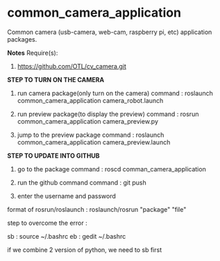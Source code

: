 # common_camera_application

Common camera (usb-camera, web-cam, raspberry pi, etc) application packages.

**Notes**
Require(s):
1. https://github.com/OTL/cv_camera.git

**STEP TO TURN ON THE CAMERA**


1. run camera package(only turn on the camera)
 command : roslaunch common_camera_application camera_robot.launch 

2. run preview package(to display the preview)
 command : rosrun common_camera_application camera_preview.py

3. jump to the preview package 
 command : roslaunch common_camera_application camera_preview.launch

**STEP TO UPDATE INTO GITHUB**

1. go to the package 
  command : roscd comman_camera_application

2. run the github command
   command : git push

3. enter the username and password



format of rosrun/roslaunch :
roslaunch/rosrun "package" "file"


step to overcome the error :

sb : source ~/.bashrc
eb : gedit ~/.bashrc

if we combine 2 version of python, we need to sb first


